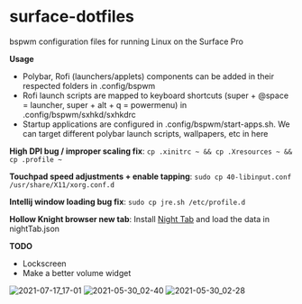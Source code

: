 # surface-dotfiles

bspwm configuration files for running Linux on the Surface Pro

**Usage**
- Polybar, Rofi (launchers/applets) components can be added in their respected folders in .config/bspwm
- Rofi launch scripts are mapped to keyboard shortcuts (super + @space = launcher, super + alt + q = powermenu) in .config/bspwm/sxhkd/sxhkdrc
- Startup applications are configured in .config/bspwm/start-apps.sh. We can target different polybar launch scripts, wallpapers, etc in here

**High DPI bug / improper scaling fix**: `cp .xinitrc ~ && cp .Xresources ~ && cp .profile ~`

**Touchpad speed adjustments + enable tapping**: `sudo cp 40-libinput.conf /usr/share/X11/xorg.conf.d`

**Intellij window loading bug fix**: `sudo cp jre.sh /etc/profile.d`

**Hollow Knight browser new tab**: Install <a href="https://chrome.google.com/webstore/detail/nighttab/hdpcadigjkbcpnlcpbcohpafiaefanki?hl=en-GB">Night Tab</a> and load the data in nightTab.json

**TODO**
- Lockscreen
- Make a better volume widget

![2021-07-17_17-01](https://user-images.githubusercontent.com/46363213/126051883-0ee057f1-5d6b-4403-9e30-b81c1f5d02fb.png)
![2021-05-30_02-40](https://user-images.githubusercontent.com/46363213/120099467-73a7e880-c0f0-11eb-9707-e752329ad454.png)
![2021-05-30_02-28](https://user-images.githubusercontent.com/46363213/120099182-0d6e9600-c0ef-11eb-9ac0-b312c3dfbeb7.png)
